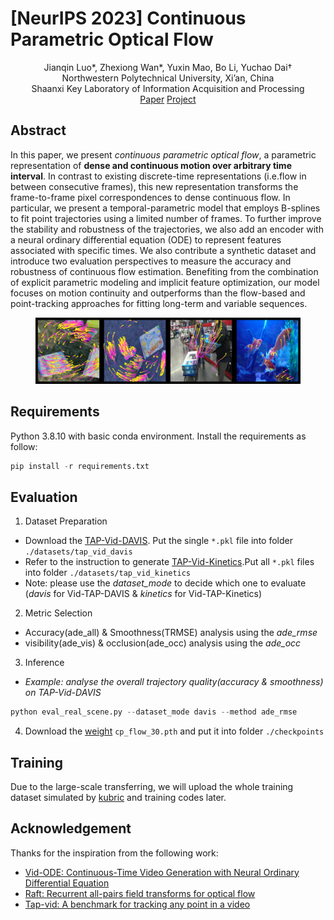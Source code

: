 # [NeurIPS 2023] Continuous Parametric Optical Flow
<div align='center'> 
Jianqin Luo*, Zhexiong Wan*, Yuxin Mao, Bo Li, Yuchao Dai† 
</div>
<div align='center'> 
Northwestern Polytechnical University, Xi’an, China
</div>
<div align='center'> 
Shaanxi Key Laboratory of Information Acquisition and Processing
</div>
<div align='center'> 
<a href="https://openreview.net/pdf?id=ZZgfS1DbmO" target="_blank">Paper</a>
  <a href="https://npucvr.github.io/CPFlow" target="_blank">Project</a>
</div>

## Abstract
In this paper, we present *continuous parametric optical flow*, a parametric representation of **dense and continuous motion over arbitrary time interval**. In contrast
to existing discrete-time representations (i.e.flow in between consecutive frames),
this new representation transforms the frame-to-frame pixel correspondences to
dense continuous flow. In particular, we present a temporal-parametric model that
employs B-splines to fit point trajectories using a limited number of frames. To
further improve the stability and robustness of the trajectories, we also add an
encoder with a neural ordinary differential equation (ODE) to represent features
associated with specific times. We also contribute a synthetic dataset and introduce
two evaluation perspectives to measure the accuracy and robustness of continuous
flow estimation. Benefiting from the combination of explicit parametric modeling
and implicit feature optimization, our model focuses on motion continuity and
outperforms than the flow-based and point-tracking approaches for fitting long-term
and variable sequences.
<center>
  <figure>
<img src="visualization/visualization.png" alt="Trajectory">
  </figure>
</center>

## Requirements
Python 3.8.10 with basic conda environment. Install the requirements as follow:
```python
pip install -r requirements.txt
```

## Evaluation
1. Dataset Preparation
* Download the [TAP-Vid-DAVIS](https://storage.googleapis.com/dm-tapnet/tapvid_davis.zip). 
Put the single ```*.pkl``` file into folder ```./datasets/tap_vid_davis ```
* Refer to the instruction to generate [TAP-Vid-Kinetics](https://github.com/google-deepmind/tapnet/tree/main/data).Put all  ```*.pkl``` files into folder ```./datasets/tap_vid_kinetics ```
* Note: please use the *dataset_mode* to decide which one to evaluate (*davis* for Vid-TAP-DAVIS & *kinetics* for Vid-TAP-Kinetics) 

2. Metric Selection
* Accuracy(ade_all) & Smoothness(TRMSE) analysis using the *ade_rmse*
* visibility(ade_vis) & occlusion(ade_occ) analysis
using the *ade_occ*

3. Inference
- *Example: analyse the overall trajectory quality(accuracy & smoothness) on TAP-Vid-DAVIS*
```python
python eval_real_scene.py --dataset_mode davis --method ade_rmse
```

4. Download the [weight](https://pan.baidu.com/s/18U5F6PgS0eOJXV1A-x_QLw?pwd=hudd) ```cp_flow_30.pth``` and put it into folder ```./checkpoints```

## Training
Due to the large-scale transferring, we will upload the whole training dataset simulated by [kubric](https://github.com/google-research/kubric) and training codes later. 

## Acknowledgement
Thanks for the inspiration from the following work:
* [Vid-ODE: Continuous-Time Video Generation with Neural Ordinary Differential Equation](https://arxiv.org/abs/2010.08188)
* [Raft: Recurrent all-pairs field transforms for optical flow](https://arxiv.org/pdf/2003.12039)
* [Tap-vid: A benchmark for tracking any point in a video](https://proceedings.neurips.cc/paper_files/paper/2022/file/58168e8a92994655d6da3939e7cc0918-Paper-Datasets_and_Benchmarks.pdf)








